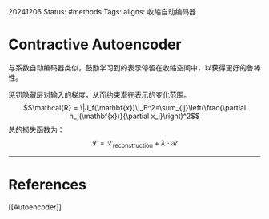 20241206
Status: #methods
Tags: 
aligns: 收缩自动编码器
# Contractive Autoencoder
与系数自动编码器类似，鼓励学习到的表示停留在收缩空间中，以获得更好的鲁棒性。

惩罚隐藏层对输入的梯度，从而约束潜在表示的变化范围。
$$\mathcal{R} = \|J_f(\mathbf{x})\|_F^2=\sum_{ij}\left(\frac{\partial h_j(\mathbf{x})}{\partial x_i}\right)^2$$
总的损失函数为：
$$\mathcal{L}=\mathcal{L}_{\text{reconstruction}}+\lambda\cdot\mathcal{R}$$



---
# References
[[Autoencoder]]